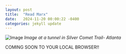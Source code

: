 ```yaml
---
layout: post
title:  "Read Marx"
date:   2024-11-20 00:00:22 -0400
categories: jekyll update
---
```


![Image]({{site.baseurl}}/assets/images/marx.jpg)
*Image at a tunnel in Silver Comet Trail- Atlanta*

COMING SOON TO YOUR LOCAL BROWSER!!